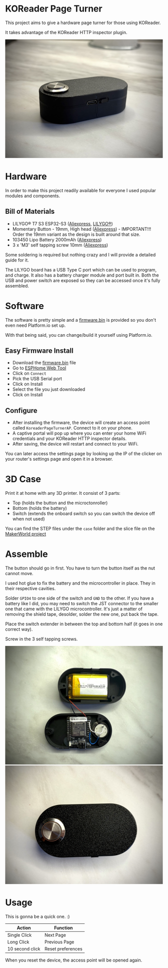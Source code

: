 # KOReader Page Turner

This project aims to give a hardware page turner for those using KOReader.

It takes advantage of the KOReader HTTP inspector plugin.

![Front view](/assets/front.jpg)

# Hardware

In order to make this project readily available for everyone I used popular modules and components.

## Bill of Materials

* LILYGO® T7 S3 ESP32-S3 ([Aliexpress](https://www.aliexpress.com/item/1005004777561826.html), [LILYGO®](https://lilygo.cc/products/t7-s3?variant=42490159464629))
* Momentary Button - 19mm, High head ([Aliexpress](https://www.aliexpress.com/item/1005004407709401.html)) - IMPORTANT!!! Order the 19mm variant as the design is built around that size.
* 103450 Lipo Battery 2000mAh ([Aliexpress](https://www.aliexpress.com/item/1005008129110763.html))
* 3 x 'M3' self tapping screw 10mm ([Aliexpress](https://www.aliexpress.com/item/4000982209705.html))

Some soldering is required but nothing crazy and I will provide a detailed guide for it.

The LILYGO board has a USB Type C port which can be used to program, and charge. It also has a battery charger module and port built in. Both the USB and power switch are exposed so they can be accessed once it's fully assembled.

# Software

The software is pretty simple and a [firmware.bin](bin/firmware.bin) is provided so you don't even need Platform.io set up.

With that being said, you can change/build it yourself using Platform.io.

## Easy Firmware Install

* Download the [firmware.bin](bin/firmware.bin) file
* Go to [ESPHome Web Tool](https://web.esphome.io)
* Click on `Connect`
* Pick the USB Serial port
* Click on Install
* Select the file you just downloaded
* Click on Install

## Configure

* After installing the firmware, the device will create an access point called `KoreaderPageTurnerAP`. Connect to it on your phone.
* A captive portal will pop up where you can enter your home WiFi credentials and your KOReader HTTP inspector details.
* After saving, the device will restart and connect to your WiFi.

You can later access the settings page by looking up the IP of the clicker on your router's settings page and open it in a browser.

# 3D Case

Print it at home with any 3D printer. It consist of 3 parts:
* Top (holds the button and the microctonroller)
* Bottom (holds the battery)
* Switch (extends the onboard switch so you can switch the device off when not used)

You can find the STEP files under the `case` folder and the slice file on the [MakerWorld project](https://makerworld.com/en/models/1400135-koreader-page-turner-button#profileId-1451844)

# Assemble

The button should go in first. You have to turn the button itself as the nut cannot move.

I used hot glue to fix the battery and the microcontroller in place. They in their respective cavities.

Solder `GPIO4` to one side of the switch and `GND` to the other. 
If you have a battery like I did, you may need to switch the JST connector to the smaller one that came with the LILYGO microcontroller. It's just a matter of removing the shield tape, desolder, solder the new one, put back the tape.

Place the switch extender in between the top and bottom half (it goes in one correct way).

Screw in the 3 self tapping screws.

![Inside view](/assets/inside.jpg)
![Top view](/assets/top.jpg)

# Usage

This is gonna be a quick one. :)

| Action | Function |
| ------ | -------- |
| Single Click | Next Page |
| Long Click | Previous Page |
| 10 second click | Reset preferences |

When you reset the device, the access point will be opened again.
